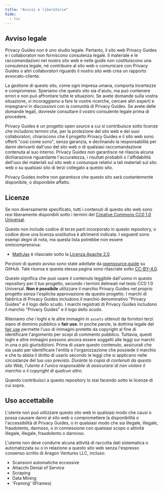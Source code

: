 ```yaml
---
title: "Avvisi e liberatorie"
hide:
  - toc
---
```


## Avviso legale

Privacy Guides non è uno studio legale. Pertanto, il sito web Privacy Guides e i collaboratori non forniscono consulenza legale. Il materiale e le raccomandazioni nel nostro sito web e nelle guide non costituiscono una consulenza legale, né contribuire al sito web o comunicare con Privacy Guides o altri collaboratori riguardo il nostro sito web crea un rapporto avvocato-cliente.

La gestione di questo sito, come ogni impresa umana, comporta incertezze e compromessi. Speriamo che questo sito sia d'aiuto, ma può contenere errori e non può affrontare tutte le situazioni. Se avete domande sulla vostra situazione, vi incoraggiamo a fare le vostre ricerche, cercare altri esperti e impegnarvi in discussioni con la comunità di Privacy Guides. Se avete delle domande legali, dovreste consultare il vostro consulente legale prima di procedere.

Privacy Guides è un progetto open source a cui si contribuisce sotto licenze che includono termini che, per la protezione del sito web e dei suoi collaboratori, chiariscono che il progetto Privacy Guides e il sito web sono offerti "così come sono", senza garanzia, e declinando la responsabilità per danni derivanti dall'uso del sito web o di qualsiasi raccomandazione contenuta al suo interno. Privacy Guides non garantisce né rilascia alcuna dichiarazione riguardante l'accuratezza, i risultati probabili o l'affidabilità dell'uso dei materiali sul sito web o comunque relativi a tali materiali sul sito web o su qualsiasi sito di terzi collegato a questo sito.

Privacy Guides inoltre non garantisce che questo sito sarà costantemente disponibile, o disponibile affatto.

## Licenze

Se non diversamente specificato, tutti i contenuti di questo sito web sono resi liberamente disponibili sotto i termini del [Creative Commons CC0 1.0 Universal](https://github.com/privacyguides/privacyguides.org/blob/main/LICENSE).

Questo non include codice di terze parti incorporato in questo repository, o codice dove una licenza sostitutiva è altrimenti indicata. I seguenti sono esempi degni di nota, ma questa lista potrebbe non essere onnicomprensiva:

* [MathJax](https://github.com/privacyguides/privacyguides.org/blob/main/docs/javascripts/mathjax.js) è rilasciato sotto la [Licenza Apache 2.0](https://github.com/privacyguides/privacyguides.org/blob/main/docs/javascripts/LICENSE.mathjax.txt).

Porzioni di questo avviso sono state adottate da [opensource.guide](https://github.com/github/opensource.guide/blob/master/notices.md) su GitHub. Tale risorsa e questa stessa pagina sono rilasciate sotto [CC-BY-4.0](https://github.com/github/opensource.guide/blob/master/LICENSE).

Questo significa che puoi usare il contenuto leggibile dall'uomo in questo repository per il tuo progetto, secondo i termini delineati nel testo CC0 1.0 Universal. **Non è possibile** utilizzare il marchio Privacy Guides nel proprio progetto senza l'esplicita approvazione da questo progetto. I marchi di fabbrica di Privacy Guides includono il marchio denominativo "Privacy Guides" e il logo dello scudo. I marchi registrati di Privacy Guides includono il marchio "Privacy Guides" e il logo dello scudo.

Riteniamo che i loghi e le altre immagini in `assets` ottenuti da fornitori terzi siano di dominio pubblico o **fair use**. In poche parole, la dottrina legale del [fair use](https://it.wikipedia.org/wiki/Fair_use) permette l'uso di immagini protette da copyright al fine di identificare l'argomento per scopi di commento pubblico. Tuttavia, questi loghi e altre immagini possono ancora essere soggetti alle leggi sui marchi in una o più giurisdizioni. Prima di usare questo contenuto, assicurati che sia usato per identificare l'entità o l'organizzazione che possiede il marchio e che tu abbia il diritto di usarlo secondo le leggi che si applicano nelle circostanze del tuo uso previsto. *Durante la copia di contenuti da questo sito Web, l'utente è l'unico responsabile di assicurarsi di non violare il marchio o il copyright di qualcun altro.*

Quando contribuisci a questo repository lo stai facendo sotto le licenze di cui sopra.

## Uso accettabile

L'utente non può utilizzare questo sito web in qualsiasi modo che causi o possa causare danni al sito web o compromettere la disponibilità o l'accessibilità di Privacy Guides, o in qualsiasi modo che sia illegale, illegale, fraudolento, dannoso, o in connessione con qualsiasi scopo o attività illegale, illegale, fraudolento o dannoso.

L'utente non deve condurre alcuna attività di raccolta dati sistematica o automatizzata su o in relazione a questo sito web senza l'espresso consenso scritto di Aragon Ventures LLC, incluso:

* Scansioni automatiche eccessive
* Attacchi Denial of Service
* Scraping
* Data Mining
* 'Framing' (IFrames)
